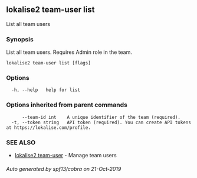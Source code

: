 ## lokalise2 team-user list

List all team users

### Synopsis

List all team users. Requires Admin role in the team.

```
lokalise2 team-user list [flags]
```

### Options

```
  -h, --help   help for list
```

### Options inherited from parent commands

```
      --team-id int    A unique identifier of the team (required).
  -t, --token string   API token (required). You can create API tokens at https://lokalise.com/profile.
```

### SEE ALSO

* [lokalise2 team-user](lokalise2_team-user.md)	 - Manage team users

###### Auto generated by spf13/cobra on 21-Oct-2019
